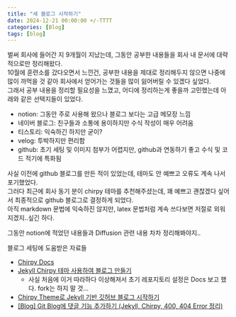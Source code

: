 ```yaml
---
title: "새 블로그 시작하기"
date: 2024-12-21 00:00:00 +/-TTTT
categories: [Blog]
tags: [blog]
---
```


벌써 회사에 들어간 지 9개월이 지났는데, 그동안 공부한 내용들을 회사 내 문서에 대략적으로만 정리해왔다.  
10월에 훈련소를 갔다오면서 느낀건, 공부한 내용을 제대로 정리해두지 않으면 나중에 많이 까먹을 것 같아 회사에서 얻어가는 것들을 많이 잃어버릴 수 있겠다 싶었다.  
그래서 공부 내용을 정리할 필요성을 느꼈고, 어디에 정리하는게 좋을까 고민했는데 아래와 같은 선택지들이 있었다.  

- notion: 그동안 주로 사용해 왔으나 블로그 보다는 고급 메모장 느낌
- 네이버 블로그: 친구들과 소통에 용이하지만 수식 작성이 매우 어려움
- 티스토리: 익숙하긴 하지만 굳이?
- velog: 투박하지만 편리함
- github: 초기 세팅 및 이미지 첨부가 어렵지만, github과 연동하기 좋고 수식 및 코드 적기에 특화됨

사실 이전에 github 블로그를 만든 적이 있었는데, 테마도 안 예쁘고 오류도 계속 나서 포기했었다.  
그러다 최근에 회사 동기 분이 chirpy 테마를 추천해주셨는데, 꽤 예쁘고 괜찮겠다 싶어서 최종적으로 github 블로그로 결정하게 되었다.  
아직 markdown 문법에 익숙하진 않지만, latex 문법처럼 계속 쓰다보면 저절로 외워지겠지..싶긴 하다.  

그동안 notion에 적었던 내용들과 Diffusion 관련 내용 차차 정리해봐야지..

블로그 세팅에 도움받은 자료들
- [Chirpy Docs](https://chirpy.cotes.page/)
- [Jekyll Chirpy 테마 사용하여 블로그 만들기](https://www.irgroup.org/posts/jekyll-chirpy/#google_vignette)
  - 사실 처음에 이거 따라하다 이상해져서 초기 레포지토리 설정은 Docs 보고 했다. fork는 하지 말 것... 
- [Chirpy Theme로 Jekyll 기반 깃허브 블로그 시작하기](https://standing-o.github.io/posts/jekyll-chirpy-start/)
- [[Blog] Git Blog에 댓글 기능 추가하기 (Jekyll, Chirpy, 400, 404 Error 정리)](https://da-in.github.io/posts/Blog-Comments/)
